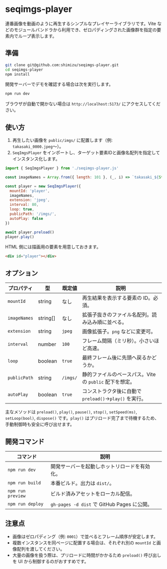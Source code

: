 # seqimgs-player

連番画像を動画のように再生するシンプルなプレイヤーライブラリです。Vite などのモジュールバンドラから利用でき、ゼロパディングされた画像群を指定の要素内でループ表示します。

## 準備

```bash
git clone git@github.com:shimizu/seqimgs-player.git
cd seqimgs-player
npm install
```

開発サーバーでデモを確認する場合は次を実行します。

```bash
npm run dev
```

ブラウザが自動で開かない場合は `http://localhost:5173/` にアクセスしてください。

## 使い方

1. 再生したい画像を `public/imgs/` に配置します（例: `takasaki_0000.jpeg`〜）。
2. `SeqImgsPlayer` をインポートし、ターゲット要素IDと画像名配列を指定してインスタンス化します。

```js
import { SeqImgsPlayer } from './seqimgs-player.js'

const imageNames = Array.from({ length: 101 }, (_, i) => `takasaki_${String(i).padStart(4, '0')}`)

const player = new SeqImgsPlayer({
  mountId: 'player',
  imageNames,
  extension: 'jpeg',
  interval: 80,
  loop: true,
  publicPath: '/imgs/',
  autoPlay: false
})

await player.preload()
player.play()
```

HTML 側には描画用の要素を用意しておきます。

```html
<div id="player"></div>
```

## オプション

| プロパティ | 型 | 既定値 | 説明 |
| --- | --- | --- | --- |
| `mountId` | string | なし | 再生結果を表示する要素の ID。必須。 |
| `imageNames` | string[] | なし | 拡張子抜きのファイル名配列。読み込み順に並べる。 |
| `extension` | string | `jpeg` | 画像拡張子。`png` などに変更可。 |
| `interval` | number | `100` | フレーム間隔（ミリ秒）。小さいほど高速。 |
| `loop` | boolean | `true` | 最終フレーム後に先頭へ戻るかどうか。 |
| `publicPath` | string | `/imgs/` | 静的ファイルのベースパス。Vite の `public` 配下を想定。 |
| `autoPlay` | boolean | `true` | コンストラクタ後に自動で `preload()`→`play()` を実行。 |

主なメソッドは `preload()`, `play()`, `pause()`, `stop()`, `setSpeed(ms)`, `setLoop(bool)`, `dispose()` です。`play()` はプリロード完了まで待機するため、手動制御時も安全に呼び出せます。

## 開発コマンド

| コマンド | 説明 |
| --- | --- |
| `npm run dev` | 開発サーバーを起動しホットリロードを有効化。 |
| `npm run build` | 本番ビルド。出力は `dist/`。 |
| `npm run preview` | ビルド済みアセットをローカル配信。 |
| `npm run deploy` | `gh-pages -d dist` で GitHub Pages に公開。 |

## 注意点

- 画像はゼロパディング（例: `0001`）で並べるとフレーム順序が安定します。
- 複数インスタンスを同ページに配置する場合は、それぞれ別の `mountId` と画像配列を渡してください。
- 大量の画像を扱う際は、プリロードに時間がかかるため `preload()` 呼び出しを UI から制御するのがおすすめです。
